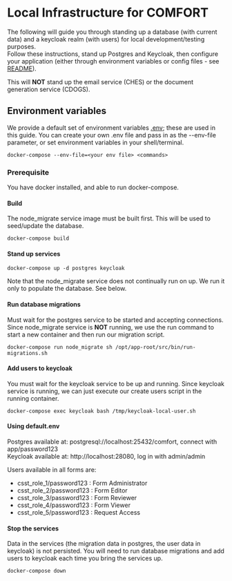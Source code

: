 # Local Infrastructure for COMFORT
The following will guide you through standing up a database (with current data) and a keycloak realm (with users) for local development/testing purposes.  
Follow these instructions, stand up Postgres and Keycloak, then configure your application (either through environment variables or config files - see [README](../app/README.md)).    

This will **NOT** stand up the email service (CHES) or the document generation service (CDOGS).

## Environment variables
We provide a default set of environment variables [.env](.env); these are used in this guide. 
You can create your own .env file and pass in as the --env-file parameter, or set environment variables in your shell/terminal.  
```
docker-compose --env-file=<your env file> <commands> 
```

### Prerequisite
You have docker installed, and able to run docker-compose.  

#### Build
The node_migrate service image must be built first. This will be used to seed/update the database.    
```
docker-compose build 
```

#### Stand up services
```
docker-compose up -d postgres keycloak 
```
Note that the node_migrate service does not continually run on up.  We run it only to populate the database. See below.  

#### Run database migrations
Must wait for the postgres service to be started and accepting connections.  
Since node_migrate service is **NOT** running, we use the run command to start a new container and then run our migration script.   
```
docker-compose run node_migrate sh /opt/app-root/src/bin/run-migrations.sh
```

#### Add users to keycloak
You must wait for the keycloak service to be up and running.  Since keycloak service is running, we can just execute our create users script in the running container.  
```
docker-compose exec keycloak bash /tmp/keycloak-local-user.sh
```

#### Using default.env
Postgres available at: postgresql://localhost:25432/comfort, connect with app/password123  
Keycloak available at: http://localhost:28080, log in with admin/admin  

Users available in all forms are:    
- csst_role_1/password123 : Form Administrator
- csst_role_2/password123 : Form Editor
- csst_role_3/password123 : Form Reviewer
- csst_role_4/password123 : Form Viewer
- csst_role_5/password123 : Request Access

#### Stop the services
Data in the services (the migration data in postgres, the user data in keycloak) is not persisted.  You will need to run database migrations and add users to keycloak each time you bring the services up.    
```
docker-compose down
```
